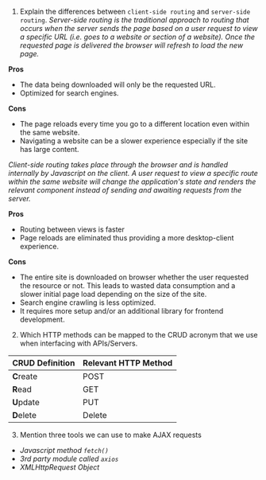 1.  Explain the differences between `client-side routing` and `server-side routing`.
  _Server-side routing is the traditional approach to routing that occurs when the server sends the page based on a user request to view a specific URL (i.e. goes to a website or section of a website). Once the requested page is delivered the browser will refresh to load the new page._

  **Pros**

  - The data being downloaded will only be the requested URL.
  - Optimized for search engines.

  **Cons**

  - The page reloads every time you go to a different location even within the same website.
  - Navigating a website can be a slower experience especially if the site has large content.


  _Client-side routing takes place through the browser and is handled internally by Javascript on the client. A user request to view a specific route within the same website will change the application's state and renders the relevant component instead of sending and awaiting requests from the server._

  **Pros**

  - Routing between views is faster
  - Page reloads are eliminated thus providing a more desktop-client experience.

  **Cons**

  - The entire site is downloaded on browser whether the user requested the resource or not. This leads to wasted data consumption and a slower initial page load depending on the size of the site.
  - Search engine crawling is less optimized.
  - It requires more setup and/or an additional library for frontend development.

2.  Which HTTP methods can be mapped to the CRUD acronym that we use when interfacing with APIs/Servers.

  | CRUD Definition | Relevant HTTP Method |
  | --- | --- |
  | **C**reate | POST |
  | **R**ead | GET |
  | **U**pdate | PUT |
  | **D**elete | Delete |

3.  Mention three tools we can use to make AJAX requests

  - _Javascript method `fetch()`_
  - _3rd party module called `axios`_
  - _XMLHttpRequest Object_

